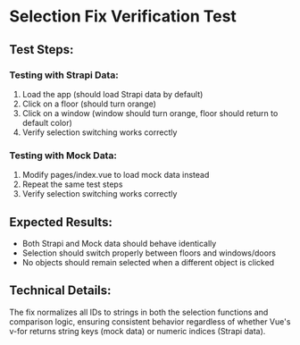 # Selection Fix Verification Test

## Test Steps:

### Testing with Strapi Data:
1. Load the app (should load Strapi data by default)
2. Click on a floor (should turn orange)
3. Click on a window (window should turn orange, floor should return to default color)
4. Verify selection switching works correctly

### Testing with Mock Data:
1. Modify pages/index.vue to load mock data instead
2. Repeat the same test steps
3. Verify selection switching works correctly

## Expected Results:
- Both Strapi and Mock data should behave identically
- Selection should switch properly between floors and windows/doors
- No objects should remain selected when a different object is clicked

## Technical Details:
The fix normalizes all IDs to strings in both the selection functions and comparison logic, ensuring consistent behavior regardless of whether Vue's v-for returns string keys (mock data) or numeric indices (Strapi data).